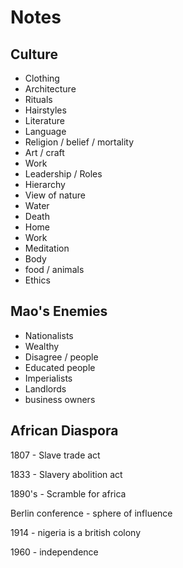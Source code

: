 # Notes

## Culture

- Clothing
- Architecture
- Rituals
- Hairstyles
- Literature
- Language
- Religion / belief / mortality
- Art / craft
- Work
- Leadership / Roles
- Hierarchy
- View of nature
- Water
- Death
- Home
- Work
- Meditation
- Body
- food / animals
- Ethics

## Mao's Enemies

- Nationalists
- Wealthy
- Disagree / people
- Educated people
- Imperialists
- Landlords
- business owners

## African Diaspora

1807 - Slave trade act

1833 - Slavery abolition act

1890's - Scramble for africa

Berlin conference - sphere of influence

1914 - nigeria is a british colony

1960 - independence
